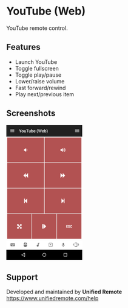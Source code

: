 # YouTube (Web)
YouTube remote control.

## Features
*  Launch YouTube
*  Toggle fullscreen
*  Toggle play/pause
*  Lower/raise volume
*  Fast forward/rewind
*  Play next/previous item

## Screenshots
<img src="screen.png" width="200" />

## Support
Developed and maintained by **Unified Remote**  
https://www.unifiedremote.com/help